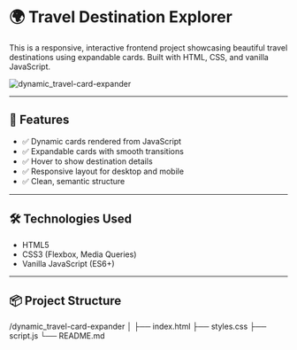 # 🌍 Travel Destination Explorer

This is a responsive, interactive frontend project showcasing beautiful travel destinations using expandable cards. Built with HTML, CSS, and vanilla JavaScript.

![dynamic_travel-card-expander](https://github.com/user-attachments/assets/27a47ee2-401b-4b41-b5f5-761fb0d57003)



---

## 🚀 Features

- ✅ Dynamic cards rendered from JavaScript
- ✅ Expandable cards with smooth transitions
- ✅ Hover to show destination details
- ✅ Responsive layout for desktop and mobile
- ✅ Clean, semantic structure

---

## 🛠️ Technologies Used

- HTML5
- CSS3 (Flexbox, Media Queries)
- Vanilla JavaScript (ES6+)

---

## 📦 Project Structure

/dynamic_travel-card-expander
│
├── index.html
├── styles.css
├── script.js
└── README.md

